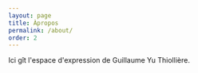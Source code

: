 ```yaml
---
layout: page
title: Àpropos
permalink: /about/
order: 2
---
```


Ici gît l'espace d'expression de Guillaume Yu Thiollière.
